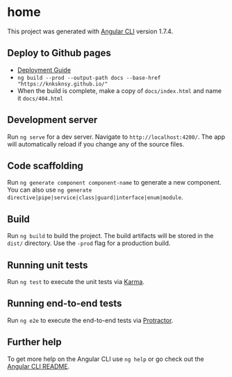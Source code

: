 # home

This project was generated with [Angular CLI](https://github.com/angular/angular-cli) version 1.7.4.

## Deploy to Github pages
- [Deployment Guide](https://angular.io/guide/deployment#deploy-to-github-pages)
- `ng build --prod --output-path docs --base-href "https://knksknsy.github.io/"`
- When the build is complete, make a copy of `docs/index.html` and name it `docs/404.html`

## Development server

Run `ng serve` for a dev server. Navigate to `http://localhost:4200/`. The app will automatically reload if you change any of the source files.

## Code scaffolding

Run `ng generate component component-name` to generate a new component. You can also use `ng generate directive|pipe|service|class|guard|interface|enum|module`.

## Build

Run `ng build` to build the project. The build artifacts will be stored in the `dist/` directory. Use the `-prod` flag for a production build.

## Running unit tests

Run `ng test` to execute the unit tests via [Karma](https://karma-runner.github.io).

## Running end-to-end tests

Run `ng e2e` to execute the end-to-end tests via [Protractor](http://www.protractortest.org/).

## Further help

To get more help on the Angular CLI use `ng help` or go check out the [Angular CLI README](https://github.com/angular/angular-cli/blob/master/README.md).
